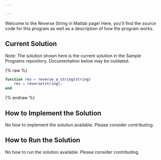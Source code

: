 ```yaml
---

---
```


Welcome to the Reverse String in Matlab page! Here, you'll find the source code for this program as well as a description of how the program works.

## Current Solution

Note: The solution shown here is the current solution in the Sample Programs repository. Documentation below may be outdated.

{% raw %}

```Matlab
function rev = reverse_a_string(string)
    rev = reverse(string);
end
```

{% endraw %}

## How to Implement the Solution

No how to implement the solution available. Please consider contributing.

## How to Run the Solution

No how to run the solution available. Please consider contributing.